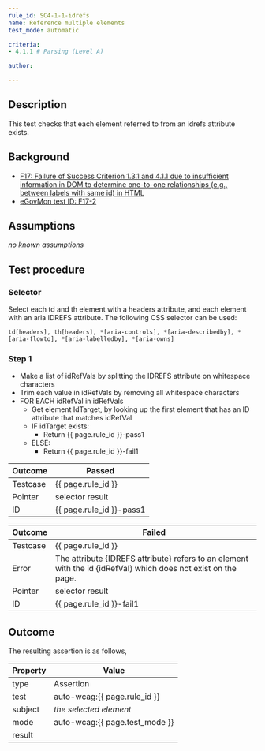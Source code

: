 ```yaml
---
rule_id: SC4-1-1-idrefs
name: Reference multiple elements
test_mode: automatic

criteria:
- 4.1.1 # Parsing (Level A)

author:

---
```


## Description

This test checks that each element referred to from an idrefs attribute exists.

## Background

- [F17: Failure of Success Criterion 1.3.1 and 4.1.1 due to insufficient information in DOM to determine one-to-one relationships (e.g., between labels with same id) in HTML](http://www.w3.org/TR/2014/NOTE-WCAG20-TECHS-20140311/F17)
- [eGovMon test ID: F17-2](http://wiki.egovmon.no/wiki/SC4.1.1#Element_with_.40for)

## Assumptions

*no known assumptions*

## Test procedure

### Selector

Select each td and th element with a headers attribute, and each element with an aria IDREFS attribute. The following CSS selector can be used:

```
td[headers], th[headers], *[aria-controls], *[aria-describedby], *[aria-flowto], *[aria-labelledby], *[aria-owns]
```

### Step 1

- Make a list of idRefVals by splitting the IDREFS attribute on whitespace characters
- Trim each value in idRefVals by removing all whitespace characters
- FOR EACH idRefVal in idRefVals
  - Get element IdTarget, by looking up the first element that has an ID attribute that matches idRefVal
  - IF idTarget exists:
    - Return {{ page.rule_id }}-pass1
  - ELSE:
    - Return {{ page.rule_id }}-fail1

| Outcome  | Passed
|----------|-----
| Testcase | {{ page.rule_id }}
| Pointer  | selector result
| ID       | {{ page.rule_id }}-pass1

| Outcome  | Failed
|----------|-----
| Testcase | {{ page.rule_id }}
| Error    | The attribute {IDREFS attribute} refers to an element with the id {idRefVal} which does not exist on the page.
| Pointer  | selector result
| ID       | {{ page.rule_id }}-fail1

## Outcome

The resulting assertion is as follows,

| Property | Value
|----------|----------
| type     | Assertion
| test     | auto-wcag:{{ page.rule_id }}
| subject  | *the selected element*
| mode     | auto-wcag:{{ page.test_mode }}
| result   | <One TestResult from below>
